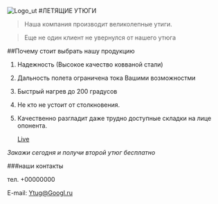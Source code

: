 ![Logo_ut](http://antikvariat-online.ru/wp-content/uploads/2017/03/image239.jpg)
#ЛЕТЯЩИЕ УТЮГИ

>Наша компания производит великолепные утиги.

>Еще не один клиент не увернулся от нашего утюга

##Почему стоит выбрать нашу продукцию
1. Надежность (Высокое качество ковваной стали)
2. Дальность полета ограничена тока Вашими возможностми
3. Быстрый нагрев до 200 градусов
4. Не кто не устоит от столкновения.
5. Качественно разгладит даже трудно доступные складки на лице опонента.

   [Live](https://yandex.ru/images/search?pos=11&img_url=https%3A%2F%2Fcdn4.telegram-cdn.org%2Ffile%2Fu90nKE4xVkz7vDLz-iPuIhKy6jKiSA--Z71tSPEt4RdnPA_lbMYiHqqQSzoyZ0iEr2u3fpPTlqBLU_v0E77TU82lLmVUZPSRNbEsmgt70IP7RVB1OKxud3BK09lgZFzJ_UJ-DTI4Rt3vsbq02Ejx0h9mlNXyhIuD7xvtnlLivBTXDoxXh1z1xsu5YEFiX5m-wongVRSfBylze0_iUbzOkzMQ0SMp3OFr0AYaLRjA_d3HES3MdRx2ivpY7hiBXivNqXjkft2c6UT4fZ0VO4IkWYK52riV7x8eEkhDddXKQAaooMxkSAgSuzN_qmqnLyS-3vGeSaDaydDbLico7y2iyA.jpg&text=%D1%83%D1%82%D1%8E%D0%B3+%D0%B2+%D0%BB%D0%B8%D1%86%D0%BE+%D0%BF%D1%80%D0%B8%D0%BA%D0%BE%D0%BB&rpt=simage&lr=11043)

*Закажи сегодня и получи второй утюг бесплатно*

###наши контакты

тел. +00000000

E-mail: [Ytug@Googl.ru](#)
